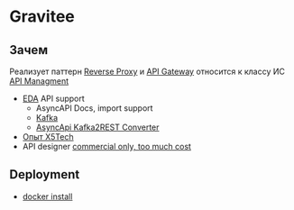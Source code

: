 # Gravitee

## Зачем

Реализует паттерн [Reverse Proxy](../../../arch/pattern/deployment/pattern.proxy.reverse.md) и [API Gateway](../../../api/api.gateway.md) относится к классу ИС [API Managment](../../../api/api-managment.md)

- [EDA](../../../arch/style/eda.md) API support
	- AsyncAPI Docs, import support
	- [Kafka](../messagebus/kafka.md)
	- [AsyncApi Kafka2REST Converter](https://landing.gravitee.io/gravitee-bootcamp-eda-architecture?utm_medium=email&_hsmi=220813766&_hsenc=p2ANqtz--aQoEpx3MGQeHmqGtkB0aZcSlSWvGMWioDX4a1TQ8BeTnYylQp6bHhEOssHTkOztkmzCHAqgnTIJb2SUh9e_XaJU-Mrw&utm_content=220813766&utm_source=hs_automation)
- [Опыт X5Tech](https://habr.com/ru/companies/X5Tech/articles/543324/)
- API designer [commercial only, too much cost](https://www.gravitee.io/platform/api-designer)

## Deployment

- [docker install](https://medium.com/graviteeio/getting-gravitee-io-api-management-platform-up-and-running-on-a-local-machine-9408d07221e6)